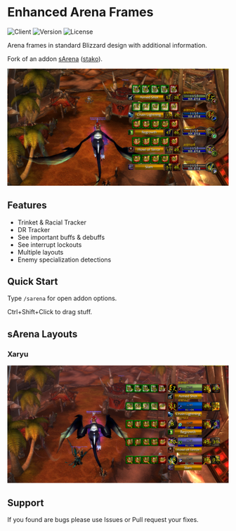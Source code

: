 # Enhanced Arena Frames

![Client](https://img.shields.io/badge/Client-4%2E4%2E0-blue) ![Version](https://img.shields.io/badge/Version-3%2E5%2E2-blue) ![License](https://img.shields.io/badge/License-MIT-green)

Arena frames in standard Blizzard design with additional information. 

Fork of an addon [sArena](https://github.com/stako/sArena) ([stako](https://github.com/stako)).

![Preview](https://github.com/a3st/sArena/raw/main/media/sArena_1.png)

## Features

- Trinket & Racial Tracker
- DR Tracker
- See important buffs & debuffs
- See interrupt lockouts
- Multiple layouts
- Enemy specialization detections

## Quick Start

Type ``/sarena`` for open addon options.

Ctrl+Shift+Click to drag stuff.

## sArena Layouts

### Xaryu

![Xaryu](https://github.com/a3st/sArena_Layouts/raw/main/media/Xaryu_Layout.png)

## Support

If you found are bugs please use Issues or Pull request your fixes.